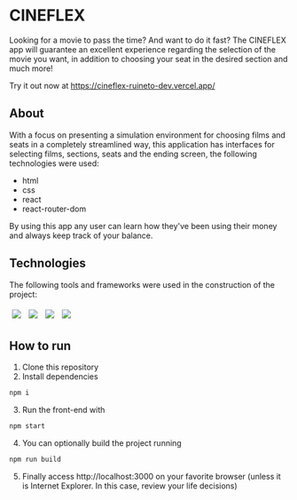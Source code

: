 # CINEFLEX

Looking for a movie to pass the time? And want to do it fast? The CINEFLEX app will guarantee an excellent experience regarding the selection of the movie you want, in addition to choosing your seat in the desired section and much more!

<!-- <img src="/assets/my-wallet-usage.gif" /> -->

Try it out now at https://cineflex-ruineto-dev.vercel.app/

## About

With a focus on presenting a simulation environment for choosing films and seats in a completely streamlined way, this application has interfaces for selecting films, sections, seats and the ending screen, the following technologies were used:

- html
- css
- react
- react-router-dom

By using this app any user can learn how they've been using their money and always keep track of your balance.

## Technologies
The following tools and frameworks were used in the construction of the project:<br>
<p>
  <img style='margin: 5px;' src='https://img.shields.io/badge/HTML5-E34F26?style=for-the-badge&logo=html5&logoColor=white'>
  <img style='margin: 5px;' src='https://img.shields.io/badge/CSS3-1572B6?style=for-the-badge&logo=css3&logoColor=white'>
  <img style='margin: 5px;' src='https://img.shields.io/badge/React-20232A?style=for-the-badge&logo=react&logoColor=61DAFB'>
  <img style='margin: 5px;' src='https://img.shields.io/badge/React_Router-CA4245?style=for-the-badge&logo=react-router&logoColor=white'>

</p>

## How to run

1. Clone this repository
2. Install dependencies
```bash
npm i
```
3. Run the front-end with
```bash
npm start
```
4. You can optionally build the project running
```bash
npm run build
```
5. Finally access http://localhost:3000 on your favorite browser (unless it is Internet Explorer. In this case, review your life decisions)